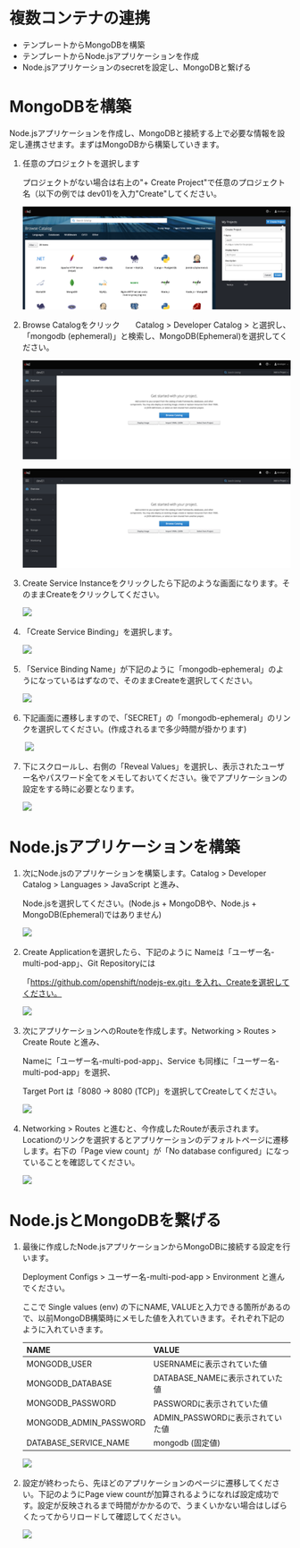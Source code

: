 # 複数コンテナの連携

- テンプレートからMongoDBを構築
- テンプレートからNode.jsアプリケーションを作成
- Node.jsアプリケーションのsecretを設定し、MongoDBと繋げる

# MongoDBを構築
Node.jsアプリケーションを作成し、MongoDBと接続する上で必要な情報を設定し連携させます。まずはMongoDBから構築していきます。

1. 任意のプロジェクトを選択します

    プロジェクトがない場合は右上の"+ Create Project"で任意のプロジェクト名（以下の例では dev01)を入力"Create"してください。

    ![](images/create_project.png)

1. Browse Catalogをクリック　　Catalog > Developer Catalog > と選択し、「mongodb (ephemeral)」と検索し、MongoDB(Ephemeral)を選択してください。

    ![](images/browse_catalog.png)
    
    ![](images/browse_catalog.png)

1. Create Service Instanceをクリックしたら下記のような画面になります。そのままCreateをクリックしてください。
  
    ![](images/mongo2.png)

1. 「Create Service Binding」を選択します。

    ![](images/mongo3.png)

1. 「Service Binding Name」が下記のように「mongodb-ephemeral」のようになっているはずなので、そのままCreateを選択してください。

    ![](images/mongo4.png)

1. 下記画面に遷移しますので、「SECRET」の「mongodb-ephemeral」のリンクを選択してください。(作成されるまで多少時間が掛かります)

    ![](images/mongo5.png)

1. 下にスクロールし、右側の「Reveal Values」を選択し、表示されたユーザー名やパスワード全てをメモしておいてください。後でアプリケーションの設定をする時に必要となります。

    ![](images/mongo6.png)

# Node.jsアプリケーションを構築

1. 次にNode.jsのアプリケーションを構築します。Catalog > Developer Catalog > Languages > JavaScript と進み、

   Node.jsを選択してください。(Node.js + MongoDBや、Node.js + MongoDB(Ephemeral)ではありません)

   ![](images/node1.png)

2. Create Applicationを選択したら、下記のように Nameは「ユーザー名-multi-pod-app」、Git Repositoryには

   「https://github.com/openshift/nodejs-ex.git」を入れ、Createを選択してください。

   ![](images/node2.png)

3. 次にアプリケーションへのRouteを作成します。Networking > Routes > Create Route と進み、

   Nameに「ユーザー名-multi-pod-app」、Service も同様に「ユーザー名-multi-pod-app」を選択、

   Target Port は「8080 -> 8080 (TCP)」を選択してCreateしてください。

   ![](images/node3.png)

4. Networking > Routes と進むと、今作成したRouteが表示されます。Locationのリンクを選択するとアプリケーションのデフォルトページに遷移します。右下の「Page view count」が「No database configured」になっていることを確認してください。

   ![](images/node4.png)

# Node.jsとMongoDBを繋げる

1. 最後に作成したNode.jsアプリケーションからMongoDBに接続する設定を行います。

   Deployment Configs > ユーザー名-multi-pod-app > Environment と進んでください。

   ここで Single values (env) の下にNAME, VALUEと入力できる箇所があるので、以前MongoDB構築時にメモした値を入れていきます。それぞれ下記のように入れていきます。

   | NAME                   | VALUE                            |
   | ---------------------- | -------------------------------- |
   | MONGODB_USER           | USERNAMEに表示されていた値       |
   | MONGODB_DATABASE       | DATABASE_NAMEに表示されていた値  |
   | MONGODB_PASSWORD       | PASSWORDに表示されていた値       |
   | MONGODB_ADMIN_PASSWORD | ADMIN_PASSWORDに表示されていた値 |
   | DATABASE_SERVICE_NAME  | mongodb (固定値)                 |

   ![](images/node_mongo1.png)

2. 設定が終わったら、先ほどのアプリケーションのページに遷移してください。下記のようにPage view countが加算されるようになれば設定成功です。設定が反映されるまで時間がかかるので、うまくいかない場合はしばらくたってからリロードして確認してください。

   ![](images/node_mongo2.png)

